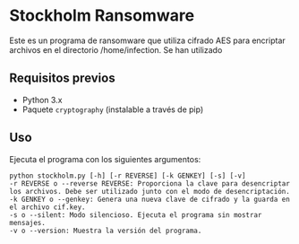 
# Stockholm Ransomware

Este es un programa de ransomware que utiliza cifrado AES para encriptar archivos en el directorio /home/infection. Se han utilizado 

## Requisitos previos

- Python 3.x
- Paquete `cryptography` (instalable a través de pip)

## Uso

Ejecuta el programa con los siguientes argumentos:

```
python stockholm.py [-h] [-r REVERSE] [-k GENKEY] [-s] [-v]
-r REVERSE o --reverse REVERSE: Proporciona la clave para desencriptar los archivos. Debe ser utilizado junto con el modo de desencriptación.
-k GENKEY o --genkey: Genera una nueva clave de cifrado y la guarda en el archivo cif.key.
-s o --silent: Modo silencioso. Ejecuta el programa sin mostrar mensajes.
-v o --version: Muestra la versión del programa.
```


